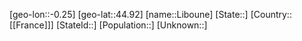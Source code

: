 ﻿---
location: [44.92,-0.25]
type: City
tags:
- geo/City


SpocWebEntityId: 31977
isDeleted: false
confidential: public

---
[geo-lon::-0.25]
[geo-lat::44.92]
[name::Liboune]
[State::]
[Country::[[France]]]
[StateId::]
[Population::]
[Unknown::]

